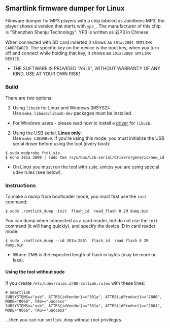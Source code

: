 ## Smartlink firmware dumper for Linux

Filmware dumper for MP3 players with a chip labeled as Jointbees MP3, the player shows a version that starts with `yp3_`. The manufacturer of this chip is "Shenzhen Shenju Technology". YP3 is written as 云P3 in Chinese.

When connected with SD card inserted it shows as `301a:2801 SMTLINK CARDREADER`. The specific key on the device is the boot key, when you turn off and connect while holding that key, it shows as `301a:2800 SMTLINK DEVICE`.

* THE SOFTWARE IS PROVIDED "AS IS", WITHOUT WARRANTY OF ANY KIND, USE AT YOUR OWN RISK!

### Build

There are two options:

1. Using `libusb` for Linux and Windows (MSYS2):  
Use `make`, `libusb/libusb-dev` packages must be installed.

* For Windows users - please read how to install a [driver](https://github.com/libusb/libusb/wiki/Windows#driver-installation) for `libusb`.

2. Using the USB serial, **Linux only**:  
Use `make LIBUSB=0`.
If you're using this mode, you must initialize the USB serial driver before using the tool (every boot):
```
$ sudo modprobe ftdi_sio
$ echo 301a 2800 | sudo tee /sys/bus/usb-serial/drivers/generic/new_id
```

* On Linux you must run the tool with `sudo`, unless you are using special udev rules (see below).

### Instructions

To make a dump from bootloader mode, you must first use the `init` command:
```
$ sudo ./smtlink_dump  init  flash_id  read_flash 0 2M dump.bin
```

You can dump when connected as a card reader, but do not use the `init` command (it will hang quickly), and specify the device ID in card reader mode:
```
$ sudo ./smtlink_dump --id 301a:2801  flash_id  read_flash 0 2M dump.bin
```

* Where 2MB is the expected length of flash in bytes (may be more or less).

#### Using the tool without sudo

If you create `/etc/udev/rules.d/80-smtlink.rules` with these lines:
```
# Smartlink
SUBSYSTEMS=="usb", ATTRS{idVendor}=="301a", ATTRS{idProduct}=="2800", MODE="0666", TAG+="uaccess"
SUBSYSTEMS=="usb", ATTRS{idVendor}=="301a", ATTRS{idProduct}=="2801", MODE="0666", TAG+="uaccess"
```
...then you can run `smtlink_dump` without root privileges.

